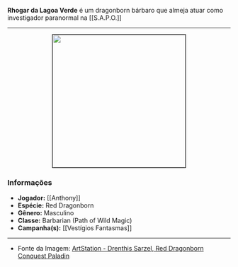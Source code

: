**Rhogar da Lagoa Verde** é um dragonborn bárbaro que almeja atuar como investigador paranormal na [[S.A.P.O.]]

---

<div style="text-align: center;">
<img src="https://cdna.artstation.com/p/assets/images/images/017/286/766/large/andrew-phillips-dragonbornlumberjacklowresbg.jpg" width="300" style="border: 1px solid black;">
</div>

### Informações

- **Jogador:** [[Anthony]]
- **Espécie:** Red Dragonborn
- **Gênero:** Masculino
- **Classe:** Barbarian (Path of Wild Magic)
- **Campanha(s):** [[Vestígios Fantasmas]]

---

- Fonte da Imagem: [ArtStation - Drenthis Sarzel, Red Dragonborn Conquest Paladin](https://www.artstation.com/artwork/9ePevR)